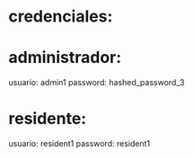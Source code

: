 # credenciales:

# administrador:

usuario: admin1
password: hashed_password_3


# residente:

usuario: resident1
password: resident1


